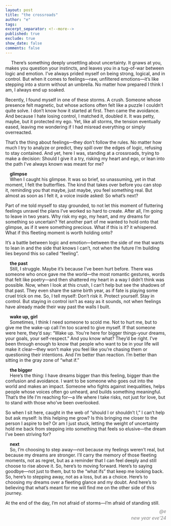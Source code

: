 ```yaml
---
layout: post
title: "the crossroads"
author: "e"
tags: 
excerpt_separator: <!--more-->
published: true
exclude: true
show_date: false
comments: false
---
```

<!-- <img src="{{"https://egraphix.github.io}}/assets/images/DSCF7568.jpg" style> -->


&emsp; There’s something deeply unsettling about uncertainty. It gnaws at you, makes you question your instincts, and leaves you in a tug-of-war between logic and emotion. I’ve always prided myself on being strong, logical, and in control. But when it comes to feelings—raw, unfiltered emotions—it’s like stepping into a storm without an umbrella. No matter how prepared I think I am, I always end up soaked. <!--more--> <br>

Recently, I found myself in one of these storms. A crush. Someone whose presence felt magnetic, but whose actions often felt like a puzzle I couldn’t quite solve. I don’t know how it started at first. Then came the avoidance. And because I hate losing control, I matched it, doubled it. It was petty, maybe, but it protected my ego. Yet, like all storms, the tension eventually eased, leaving me wondering if I had misread everything or simply overreacted.<br>

That’s the thing about feelings—they don’t follow the rules. No matter how much I try to analyze or predict, they spill over the edges of logic, refusing to stay contained. And yet, here I was, standing at a crossroads, trying to make a decision: Should I give it a try, risking my heart and ego, or lean into the path I’ve always known was meant for me? <br>


&emsp;**glimpse** <br>
&emsp;When I caught his glimpse. It was so brief, so unassuming, yet in that moment, I felt the butterflies. The kind that takes over before you can stop it, reminding you that maybe, just maybe, you feel something real.
But almost as soon as I felt it, a voice inside asked: So what’s next?

Part of me told myself to stay grounded, to not let this moment of fluttering feelings unravel the plans I’ve worked so hard to create. After all, I’m going to leave in two years. Why risk my ego, my heart, and my dreams for something so uncertain?
Yet another part of me wanted to hold onto that glimpse, as if it were something precious. What if this is it? it whispered. What if this fleeting moment is worth holding onto?

It’s a battle between logic and emotion—between the side of me that wants to lean in and the side that knows I can’t, not when the future I’m building lies beyond this so called “feeling”.


&emsp;**the past** <br>
&emsp;Still, I struggle. Maybe it’s because I’ve been hurt before. There was someone who once gave me the world—the most romantic gestures, words that felt like poetry—and then shattered my heart in a way I didn’t think was possible.
Now, when I look at this crush, I can’t help but see the shadows of that past. They even share the same birth year, as if fate is playing some cruel trick on me. So, I tell myself: Don’t risk it. Protect yourself. Stay in control.
But staying in control isn’t as easy as it sounds, not when feelings have already made their way past the walls I built.

&emsp;**wake up, girl** <br>
&emsp;Sometimes, I think I need someone to scold me. Not to hurt me, but to give me the wake-up call I’m too scared to give myself. If that someone were here, they’d say:
“Wake up. You're here for bigger things-your dreams, your goals, your self-respect.”
And you know what? They’d be right. I’ve been through enough to know that people who want to be in your life will make it clear—they won’t make you feel like you’re chasing them or questioning their intentions. And I’m better than reaction. I’m better than sitting in the gray zone of “what if.”

&emsp;**the bigger** <br>
&emsp;Here’s the thing: I have dreams bigger than this feeling, bigger than the confusion and avoidance. I want to be someone who goes out into the world and makes an impact. Someone who fights against inequalities, helps people whose voices often go unheard, and builds something meaningful. That’s the life I’m reaching for—a life where I take risks, not just for love, but to stand with those who’ve been overlooked.

So when I sit here, caught in the web of “should I or shouldn’t I,” I can’t help but ask myself: Is this helping me grow? Is this bringing me closer to the person I aspire to be? Or am I just stuck, letting the weight of uncertainty hold me back from stepping into something that feels so elusive—the dream I’ve been striving for?

&emsp;**next** <br>
&emsp;So, I’m choosing to step away—not because my feelings weren’t real, but because my dreams are stronger. I’ll carry the memory of those fleeting moments, not as regret, but as a reminder that I can feel deeply and still choose to rise above it.
So, here’s to moving forward. Here’s to saying goodbye—not just to them, but to the “what ifs” that keep me looking back.
So, here’s to stepping away, not as a loss, but as a choice. Here’s to choosing my dreams over a fleeting glance and my doubt. And here’s to believing that what’s meant for me will find me on the other side of this journey.

At the end of the day, I’m not afraid of storms—I’m afraid of standing still.


<div class="post-info"> 
<p style="text-align: right; font-style: italic; color: grey; line-height: 0.5;">@e</p>
<p style="text-align: right; font-style: italic; color: grey; line-height: 0.5;">new year eve'24</p>